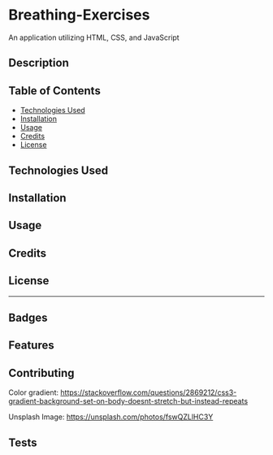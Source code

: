 # Breathing-Exercises
 An application utilizing HTML, CSS, and JavaScript

## Description 

## Table of Contents

* [Technologies Used](#technologies-used)
* [Installation](#installation)
* [Usage](#usage)
* [Credits](#credits)
* [License](#license)

## Technologies Used

## Installation


## Usage 

## Credits

## License

---

## Badges

## Features

## Contributing
Color gradient: https://stackoverflow.com/questions/2869212/css3-gradient-background-set-on-body-doesnt-stretch-but-instead-repeats

Unsplash Image: https://unsplash.com/photos/fswQZLlHC3Y
## Tests
